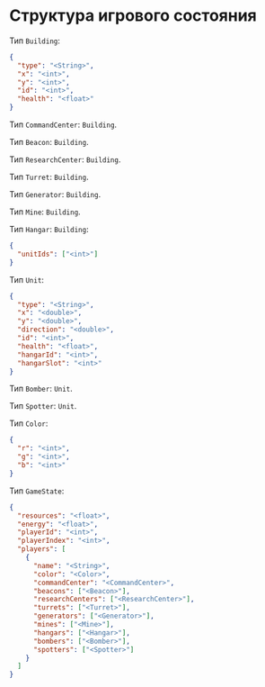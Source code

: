# Структура игрового состояния

Тип `Building`:

```json
{
  "type": "<String>",
  "x": "<int>",
  "y": "<int>",
  "id": "<int>",
  "health": "<float>"
}
```

Тип `CommandCenter`: `Building`.

Тип `Beacon`: `Building`.

Тип `ResearchCenter`: `Building`.

Тип `Turret`: `Building`.

Тип `Generator`: `Building`.

Тип `Mine`: `Building`.

Тип `Hangar`: `Building`:

```json
{
  "unitIds": ["<int>"]
}
```

Тип `Unit`:

```json
{
  "type": "<String>",
  "x": "<double>",
  "y": "<double>",
  "direction": "<double>",
  "id": "<int>",
  "health": "<float>",
  "hangarId": "<int>",
  "hangarSlot": "<int>"
}
```

Тип `Bomber`: `Unit`.

Тип `Spotter`: `Unit`.

Тип `Color`:

```json
{
  "r": "<int>",
  "g": "<int>",
  "b": "<int>"
}
```

Тип `GameState`:

```json
{
  "resources": "<float>",
  "energy": "<float>",
  "playerId": "<int>",
  "playerIndex": "<int>",
  "players": [
    {
      "name": "<String>",
      "color": "<Color>",
      "commandCenter": "<CommandCenter>",
      "beacons": ["<Beacon>"],
      "researchCenters": ["<ResearchCenter>"],
      "turrets": ["<Turret>"],
      "generators": ["<Generator>"],
      "mines": ["<Mine>"],
      "hangars": ["<Hangar>"],
      "bombers": ["<Bomber>"],
      "spotters": ["<Spotter>"]
    }
  ]
}
```